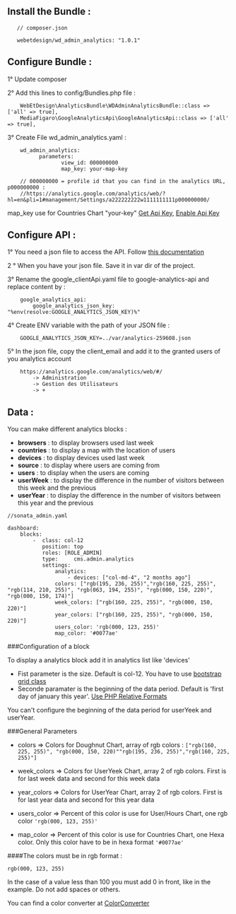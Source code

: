 ## Install the Bundle :

       // composer.json
       
       webetdesign/wd_admin_analytics: "1.0.1"
## Configure Bundle : 

1° Update composer

2° Add this lines to config/Bundles.php file : 
        
        WebEtDesign\AnalyticsBundle\WDAdminAnalyticsBundle::class => ['all' => true],
        MediaFigaro\GoogleAnalyticsApi\GoogleAnalyticsApi::class => ['all' => true],
3° Create File wd_admin_analytics.yaml : 

        wd_admin_analytics:
              parameters:
                     view_id: 000000000
                     map_key: your-map-key
                     
        // 000000000 = profile id that you can find in the analytics URL, p000000000 :
        //https://analytics.google.com/analytics/web/?hl=en&pli=1#management/Settings/a222222222w1111111111p000000000/   
        
 map_key use for Countries Chart "your-key" 
         [Get Api Key](https://developers.google.com/maps/documentation/javascript/get-api-key#step-1-get-an-api-key), 
         [Enable Api Key](https://cloud.google.com/maps-platform/#get-started)

## Configure API : 

   1°  You need a json file to access the API. Follow [this documentation](https://developers.google.com/analytics/devguides/reporting/core/v4/quickstart/service-php)
   
   2 ° When you have your json file. Save it in var dir of the project.
   
   3° Rename the google_clientApi.yaml file to google-analytics-api and replace content by : 
        
        google_analytics_api:
            google_analytics_json_key: "%env(resolve:GOOGLE_ANALYTICS_JSON_KEY)%"
            
   4° Create ENV variable with the path of your JSON file :
        
        GOOGLE_ANALYTICS_JSON_KEY=../var/analytics-259608.json        
        
   5° In the json file, copy the client_email and add it to the granted users of you analytics account
        
        https://analytics.google.com/analytics/web/#/
            -> Administration
            -> Gestion des Utilisateurs
            -> +
            
## Data :            
You can make different analytics blocks :

   - **browsers** : to display browsers used last week
   - **countries** : to display a map with the location of users
   - **devices** : to display devices used last week
   - **source** :  to display where users are coming from
   - **users** : to display when the users are coming
   - **userWeek** : to display the difference in the number of visitors between this week and the previous
   - **userYear** : to display the difference in the number of visitors between this year and the previous
    
    //sonata_admin.yaml
    
    dashboard:
        blocks:
            -  class: col-12
               position: top
               roles: [ROLE_ADMIN]
               type:     cms.admin.analytics
               settings:
                   analytics:
                       - devices: ["col-md-4", "2 months ago"]
                   colors: ["rgb(195, 236, 255)","rgb(160, 225, 255)", "rgb(114, 210, 255)", "rgb(063, 194, 255)", "rgb(000, 150, 220)", "rgb(000, 150, 174)"]
                   week_colors: ["rgb(160, 225, 255)", "rgb(000, 150, 220)"]
                   year_colors: ["rgb(160, 225, 255)", "rgb(000, 150, 220)"]
                   users_color: 'rgb(000, 123, 255)'
                   map_color: '#0077ae'

   
###Configuration of a block

To display a analytics block add it in analytics list like 'devices'
    
   - Fist parameter is the size. Default is col-12. You have to use [bootstrap grid class](https://getbootstrap.com/docs/4.0/layout/grid/)
   - Seconde paramater is the beginning of the data period. Default is 'first day of january this year'. [Use PHP Relative Formats](https://www.php.net/manual/fr/datetime.formats.relative.php)                       

You can't configure the beginning of the data period for userYeek and userYear.

###General Parameters

   - colors => Colors for Doughnut Chart, array of rgb colors : 
    `["rgb(160, 225, 255)", "rgb(000, 150, 220)""rgb(195, 236, 255)","rgb(160, 225, 255)"]`
   - week_colors => Colors for UserYeek Chart, array 2 of rgb colors. First is for last week data and second for this week data
    
   - year_colors => Colors for UserYear Chart, array 2 of rgb colors. First is for last year data and second for this year data
   
   - users_color => Percent of this color is use for User/Hours Chart, one rgb color 
    `'rgb(000, 123, 255)'`
   
   - map_color => Percent of this color is use for Countries Chart, one Hexa color. 
                  Only this color have to be in hexa format `'#0077ae'`
   
####The colors must be in rgb format :
   
    rgb(000, 123, 255)
    
   In the case of a value less than 100 you must add 0 in front, like in the example. Do not add spaces or others. 
   
   You can find a color converter at [ColorConverter](https://www.w3schools.com/colors/colors_converter.asp)
